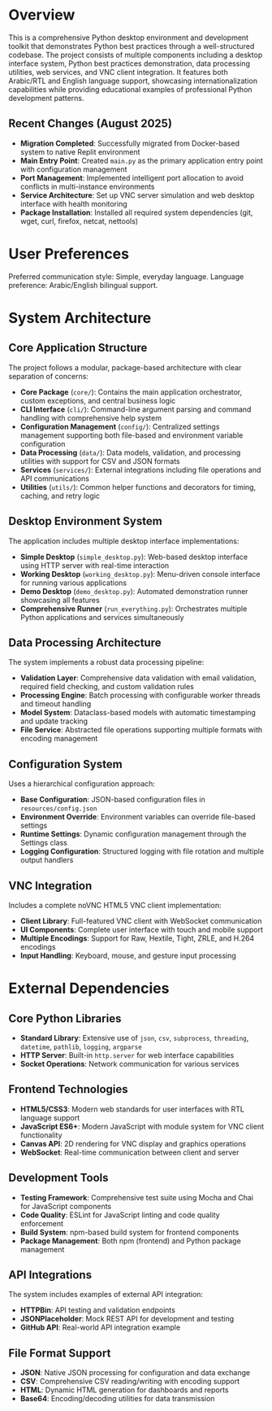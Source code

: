 # Overview

This is a comprehensive Python desktop environment and development toolkit that demonstrates Python best practices through a well-structured codebase. The project consists of multiple components including a desktop interface system, Python best practices demonstration, data processing utilities, web services, and VNC client integration. It features both Arabic/RTL and English language support, showcasing internationalization capabilities while providing educational examples of professional Python development patterns.

## Recent Changes (August 2025)

- **Migration Completed**: Successfully migrated from Docker-based system to native Replit environment
- **Main Entry Point**: Created `main.py` as the primary application entry point with configuration management
- **Port Management**: Implemented intelligent port allocation to avoid conflicts in multi-instance environments
- **Service Architecture**: Set up VNC server simulation and web desktop interface with health monitoring
- **Package Installation**: Installed all required system dependencies (git, wget, curl, firefox, netcat, nettools)

# User Preferences

Preferred communication style: Simple, everyday language.
Language preference: Arabic/English bilingual support.

# System Architecture

## Core Application Structure

The project follows a modular, package-based architecture with clear separation of concerns:

- **Core Package** (`core/`): Contains the main application orchestrator, custom exceptions, and central business logic
- **CLI Interface** (`cli/`): Command-line argument parsing and command handling with comprehensive help system
- **Configuration Management** (`config/`): Centralized settings management supporting both file-based and environment variable configuration
- **Data Processing** (`data/`): Data models, validation, and processing utilities with support for CSV and JSON formats
- **Services** (`services/`): External integrations including file operations and API communications
- **Utilities** (`utils/`): Common helper functions and decorators for timing, caching, and retry logic

## Desktop Environment System

The application includes multiple desktop interface implementations:

- **Simple Desktop** (`simple_desktop.py`): Web-based desktop interface using HTTP server with real-time interaction
- **Working Desktop** (`working_desktop.py`): Menu-driven console interface for running various applications
- **Demo Desktop** (`demo_desktop.py`): Automated demonstration runner showcasing all features
- **Comprehensive Runner** (`run_everything.py`): Orchestrates multiple Python applications and services simultaneously

## Data Processing Architecture

The system implements a robust data processing pipeline:

- **Validation Layer**: Comprehensive data validation with email validation, required field checking, and custom validation rules
- **Processing Engine**: Batch processing with configurable worker threads and timeout handling
- **Model System**: Dataclass-based models with automatic timestamping and update tracking
- **File Service**: Abstracted file operations supporting multiple formats with encoding management

## Configuration System

Uses a hierarchical configuration approach:

- **Base Configuration**: JSON-based configuration files in `resources/config.json`
- **Environment Override**: Environment variables can override file-based settings
- **Runtime Settings**: Dynamic configuration management through the Settings class
- **Logging Configuration**: Structured logging with file rotation and multiple output handlers

## VNC Integration

Includes a complete noVNC HTML5 VNC client implementation:

- **Client Library**: Full-featured VNC client with WebSocket communication
- **UI Components**: Complete user interface with touch and mobile support
- **Multiple Encodings**: Support for Raw, Hextile, Tight, ZRLE, and H.264 encodings
- **Input Handling**: Keyboard, mouse, and gesture input processing

# External Dependencies

## Core Python Libraries

- **Standard Library**: Extensive use of `json`, `csv`, `subprocess`, `threading`, `datetime`, `pathlib`, `logging`, `argparse`
- **HTTP Server**: Built-in `http.server` for web interface capabilities
- **Socket Operations**: Network communication for various services

## Frontend Technologies

- **HTML5/CSS3**: Modern web standards for user interfaces with RTL language support
- **JavaScript ES6+**: Modern JavaScript with module system for VNC client functionality
- **Canvas API**: 2D rendering for VNC display and graphics operations
- **WebSocket**: Real-time communication between client and server

## Development Tools

- **Testing Framework**: Comprehensive test suite using Mocha and Chai for JavaScript components 
- **Code Quality**: ESLint for JavaScript linting and code quality enforcement
- **Build System**: npm-based build system for frontend components
- **Package Management**: Both npm (frontend) and Python package management

## API Integrations

The system includes examples of external API integration:

- **HTTPBin**: API testing and validation endpoints
- **JSONPlaceholder**: Mock REST API for development and testing
- **GitHub API**: Real-world API integration example

## File Format Support

- **JSON**: Native JSON processing for configuration and data exchange
- **CSV**: Comprehensive CSV reading/writing with encoding support
- **HTML**: Dynamic HTML generation for dashboards and reports
- **Base64**: Encoding/decoding utilities for data transmission
